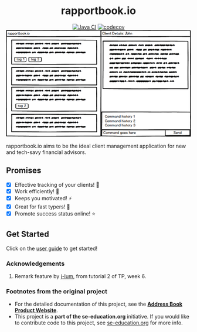 
<h1 align="center">
  rapportbook.io
</h1>

<div align="center">

[![Java CI](https://github.com/AY2223S1-CS2103T-T13-2/tp/actions/workflows/gradle.yml/badge.svg?branch=master)](https://github.com/AY2223S1-CS2103T-T13-2/tp/actions/workflows/gradle.yml)
[![codecov](https://codecov.io/gh/nus-cs2103-AY2223S1/tp/branch/master/graph/badge.svg?token=A2FU6P932B)](https://app.codecov.io/gh/AY2223S1-CS2103T-T13-2/tp)
![Ui](docs/images/Ui.png)

</div>

rapportbook.io aims to be the ideal client management application for new and tech-savy financial advisors.

## Promises

- [x] Effective tracking of your clients! :closed_book:
- [x] Work efficiently! :rocket:
- [x] Keeps you motivated! :zap:
- [x] Great for fast typers! :raised_hands:
- [x] Promote success status online! :star:

## Get Started
Click on the [user guide](https://ay2223s1-cs2103t-t13-2.github.io/tp/UserGuide.html) to get started!

### Acknowledgements
1. Remark feature by [j-lum](https://github.com/se-edu/addressbook-level3/compare/tutorial-add-remark), from 
   tutorial 2 of TP, week 6.

### Footnotes from the original project

* For the detailed documentation of this project, see the **[Address Book Product Website](https://se-education.org/addressbook-level3)**.
* This project is a **part of the se-education.org** initiative. If you would like to contribute code to this project, see [se-education.org](https://se-education.org#https://se-education.org/#contributing) for more info.
